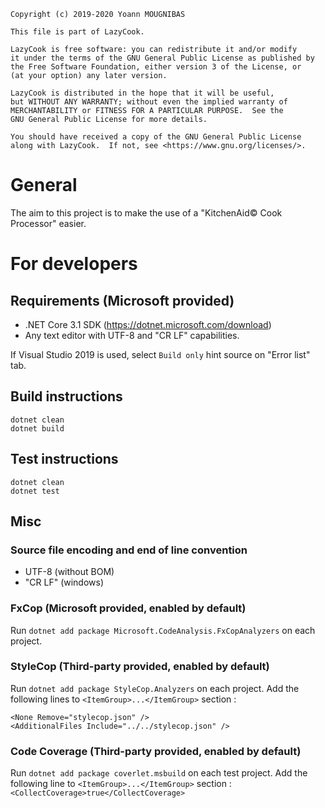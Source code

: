 ```
Copyright (c) 2019-2020 Yoann MOUGNIBAS

This file is part of LazyCook.

LazyCook is free software: you can redistribute it and/or modify
it under the terms of the GNU General Public License as published by
the Free Software Foundation, either version 3 of the License, or
(at your option) any later version.

LazyCook is distributed in the hope that it will be useful,
but WITHOUT ANY WARRANTY; without even the implied warranty of
MERCHANTABILITY or FITNESS FOR A PARTICULAR PURPOSE.  See the
GNU General Public License for more details.

You should have received a copy of the GNU General Public License
along with LazyCook.  If not, see <https://www.gnu.org/licenses/>.
```
# General

The aim to this project is to make the use of a "KitchenAid© Cook Processor" easier.

# For developers

## Requirements (Microsoft provided)

* .NET Core 3.1 SDK (https://dotnet.microsoft.com/download)
* Any text editor with UTF-8 and "CR LF" capabilities.

If Visual Studio 2019 is used, select `Build only` hint source on "Error list" tab.

## Build instructions

```
dotnet clean
dotnet build
```

## Test instructions

```
dotnet clean
dotnet test
```

## Misc

### Source file encoding and end of line convention

* UTF-8 (without BOM)
* "CR LF" (windows)

### FxCop (Microsoft provided, enabled by default)

Run `dotnet add package Microsoft.CodeAnalysis.FxCopAnalyzers` on each project.

### StyleCop (Third-party provided, enabled by default)

Run `dotnet add package StyleCop.Analyzers` on each project.
Add the following lines to `<ItemGroup>...</ItemGroup>` section :

```
<None Remove="stylecop.json" />
<AdditionalFiles Include="../../stylecop.json" />
```

### Code Coverage (Third-party provided, enabled by default)

Run `dotnet add package coverlet.msbuild` on each test project.
Add the following line to `<ItemGroup>...</ItemGroup>` section : `<CollectCoverage>true</CollectCoverage>`
